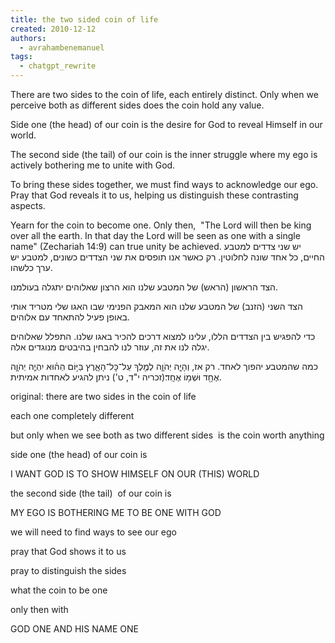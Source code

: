 ```yaml
---
title: the two sided coin of life
created: 2010-12-12
authors:
  - avrahambenemanuel
tags:
  - chatgpt_rewrite
---
```

There are two sides to the coin of life, 
each entirely distinct. 
Only when we perceive both as different sides does the coin hold any value.

Side one (the head) of our coin 
is the desire for God to reveal Himself in our world.

The second side (the tail) of our coin 
is the inner struggle where my ego is actively bothering me to unite with God.

To bring these sides together, 
we must find ways to acknowledge our ego. Pray that God reveals it to us,
 helping us distinguish these contrasting aspects.

Yearn for the coin to become one. Only then,
 "The Lord will then be king over all the earth. In that day the Lord will be seen as one with a single name" (Zechariah 14:9) can true unity be achieved.
יש שני צדדים למטבע החיים,
כל אחד שונה לחלוטין.
רק כאשר אנו תופסים את שני הצדדים כשונים, למטבע יש ערך כלשהו.

הצד הראשון (הראש) של המטבע שלנו
הוא הרצון שאלוהים יתגלה בעולמנו.

הצד השני (הזנב) של המטבע שלנו
הוא המאבק הפנימי שבו האגו שלי מטריד אותי באופן פעיל להתאחד עם אלוהים.

כדי להפגיש בין הצדדים הללו,
עלינו למצוא דרכים להכיר באגו שלנו. התפלל שאלוהים יגלה לנו את זה,
  עוזר לנו להבחין בהיבטים מנוגדים אלה.

כמה שהמטבע יהפוך לאחד. רק אז,
  וְהָיָ֧ה יְהֹוָ֛ה לְמֶ֖לֶךְ עַל־כׇּל־הָאָ֑רֶץ בַּיּ֣וֹם הַה֗וּא יִהְיֶ֧ה יְהֹוָ֛ה אֶחָ֖ד וּשְׁמ֥וֹ אֶחָֽד׃(זכריה י"ד, ט') ניתן להגיע לאחדות אמיתית.


original:
there are two sides in the coin of life

each one completely different

but only when we see both as two different sides  is the coin worth anything

side one (the head) of our coin is

I WANT GOD IS TO SHOW HIMSELF ON OUR (THIS) WORLD

the second side (the tail)  of our coin is

MY EGO IS BOTHERING ME TO BE ONE WITH GOD

we will need to find ways to see our ego

pray that God shows it to us

pray to distinguish the sides

what the coin to be one

only then with

GOD ONE AND HIS NAME ONE
